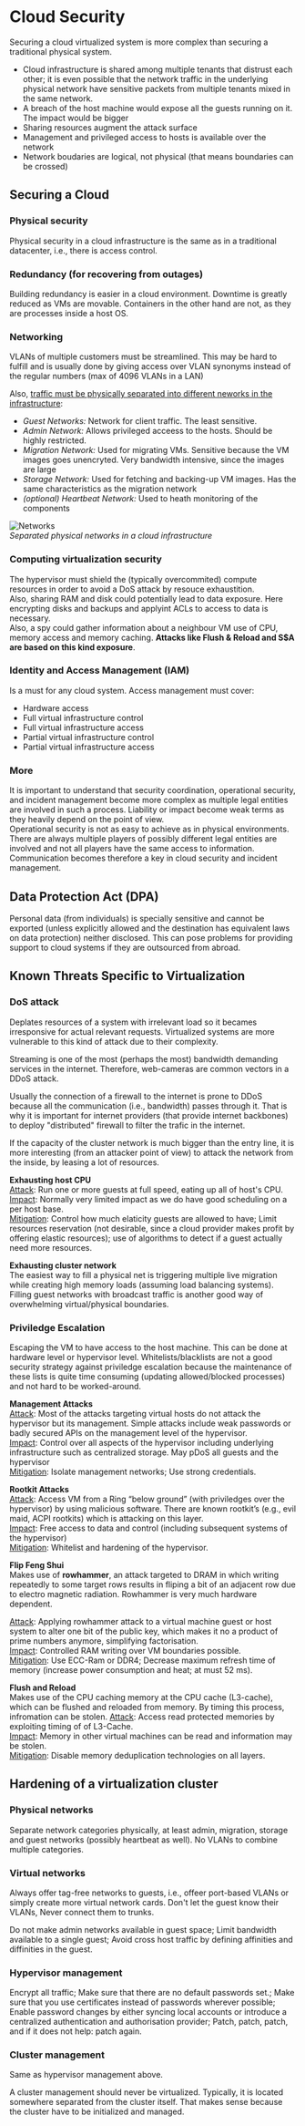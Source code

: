 # Cloud Security
Securing a cloud virtualized system is more complex than securing a traditional physical system.
* Cloud infrastructure is shared among multiple tenants that distrust each other; it is even possible that the network traffic in the underlying physical network have sensitive packets from multiple tenants mixed in the same network.
* A breach of the host machine would expose all the guests running on it. The impact would be bigger
* Sharing resources augment the attack surface
* Management and privileged access to hosts is available over the network
* Network boudaries are logical, not physical (that means boundaries can be crossed)

## Securing a Cloud
### Physical security
Physical security in a cloud infrastructure is the same as in a traditional datacenter, i.e., there is access control.

### Redundancy (for recovering from outages)
Building redundancy is easier in a cloud environment. Downtime is greatly reduced as VMs are movable. Containers in the other hand are not, as they are processes inside a host OS.

### Networking
VLANs of multiple customers must be streamlined. This may be hard to fulfill and is usually done by giving access over VLAN synonyms instead of the regular numbers (max of 4096 VLANs in a LAN)

Also, <u>traffic must be physically separated into different neworks in the infrastructure</u>:
* *Guest Networks:* Network for client traffic. The least sensitive.
* *Admin Network:* Allows privileged acceess to the hosts. Should be highly restricted.
* *Migration Network:* Used for migrating VMs. Sensitive because the VM images goes unencryted. Very bandwidth intensive, since the images are large
* *Storage Network:* Used for fetching and backing-up VM images. Has the same characteristics as the migration network
* *(optional) Heartbeat Network:* Used to heath monitoring of the components

![Networks](img/10_nets.jpg)<br>
*Separated physical networks in a cloud infrastructure*

### Computing virtualization security
The hypervisor must shield the (typically overcommited) compute resources in order to avoid a DoS attack by resouce exhaustition.<br>
Also, sharing RAM and disk could potentially lead to data exposure. Here encrypting disks and backups and applyint ACLs to access to data is necessary.<br>
Also, a spy could gather information about a neighbour VM use of CPU, memory access and memory caching. **Attacks like Flush & Reload and S$A are based on this kind exposure**.

### Identity and Access Management (IAM)
Is a must for any cloud system. Access management must cover:
* Hardware access
* Full virtual infrastructure control
* Full virtual infrastructure access
* Partial virtual infrastructure control
* Partial virtual infrastructure access

### More
It is important to understand that security coordination, operational security, and incident management become more complex as multiple legal entities are involved in such a process. Liability or impact become weak terms as they heavily depend on the point of view.<br>
Operational security is not as easy to achieve as in physical environments. There are always multiple players of possibly different legal entities are involved and not all players have the same access to information. Communication becomes therefore a key in cloud security and incident management.


## Data Protection Act (DPA)
Personal data (from individuals) is specially sensitive and cannot be exported (unless explicitly allowed and the destination has equivalent laws on data protection) neither disclosed. This can pose problems for providing support to cloud systems if they are outsourced from abroad.

## Known Threats Specific to Virtualization

### DoS attack
Deplates resources of a system with irrelevant load so it becames irresponsive for actual relevant requests. Virtualized systems are more vulnerable to this kind of attack due to their complexity.

Streaming is one of the most (perhaps the most) bandwidth demanding services in the internet. Therefore, web-cameras are common vectors in a DDoS attack.

Usually the connection of a firewall to the internet is prone to DDoS because all the communication (i.e., bandwidth) passes through it. That is why it is important for internet providers (that provide internet backbones) to deploy "distributed" firewall to filter the trafic in the internet.

If the capacity of the cluster network is much bigger than the entry line, it is more interesting (from an attacker point of view) to attack the network
from the inside, by leasing a lot of resources.

**Exhausting host CPU**<br>
<u>Attack</u>: Run one or more guests at full speed, eating up all of host's CPU.<br>
<u>Impact</u>: Normally very limited impact as we do have good scheduling on a per host base.<br>
<u>Mitigation</u>: Control how much elaticity guests are allowed to have; Limit resources reservation (not desirable, since a cloud provider makes profit by offering elastic resources); use of algorithms to detect if a guest actually need more resources.

**Exhausting cluster network**<br>
The easiest way to fill a physical net is triggering multiple live migration while creating high memory loads (assuming load balancing systems). Filling guest networks with broadcast traffic is another good way of overwhelming virtual/physical boundaries.

### Priviledge Escalation
Escaping the VM to have access to the host machine. This can be done at hardware level or hypervisor level. Whitelists/blacklists are not a good security strategy against priviledge escalation because the maintenance of these lists is quite time consuming (updating allowed/blocked processes) and not hard to be worked-around.

**Management Attacks**<br>
<u>Attack</u>: Most of the attacks targeting virtual hosts do not attack the hypervisor but its management. Simple attacks include weak passwords or badly secured APIs on the management level of the hypervisor.<br>
<u>Impact</u>: Control over all aspects of the hypervisor including underlying infrastructure such as centralized storage. May pDoS all guests and the hypervisor<br>
<u>Mitigation</u>: Isolate management networks; Use strong credentials.

**Rootkit Attacks**<br>
<u>Attack</u>: Access VM from a Ring “below ground” (with priviledges over the hypervisor) by using malicious software. There are known rootkit’s (e.g., evil maid, ACPI rootkits) which is attacking on this layer.<br>
<u>Impact</u>: Free access to data and control (including subsequent systems of the hypervisor)<br>
<u>Mitigation</u>: Whitelist and hardening of the hypervisor.

**Flip Feng Shui**<br>
Makes use of **rowhammer**, an attack targeted to DRAM in which writing repeatedly to some target rows results in fliping a bit of an adjacent row due to electro magnetic radiation. Rowhammer is very much hardware dependent.

<u>Attack</u>: Applying rowhammer attack to a virtual machine guest or host system to alter one bit of the public key, which makes it no a product of prime numbers anymore, simplifying factorisation.<br>
<u>Impact</u>: Controlled RAM writing over VM boundaries possible.<br>
<u>Mitigation</u>: Use ECC-Ram or DDR4; Decrease maximum refresh time of memory (increase power consumption and heat; at must 52 ms).

**Flush and Reload**<br>
Makes use of the CPU caching memory at the CPU cache (L3-cache), which can be flushed and reloaded from memory. By timing this process, infromation can be stolen.
<u>Attack</u>: Access read protected memories by exploiting timing of of L3-Cache.<br>
<u>Impact</u>: Memory in other virtual machines can be read and information may be stolen.<br>
<u>Mitigation</u>: Disable memory deduplication technologies on all layers.

## Hardening of a virtualization cluster
### Physical networks
Separate network categories physically, at least admin, migration, storage and guest networks (possibly heartbeat as well). No VLANs to combine multiple categories.

### Virtual networks
Always offer tag-free networks to guests, i.e., offeer port-based VLANs or simply create more virtual network cards. Don't let the guest know their VLANs, Never connect them to trunks.

Do not make admin networks available in guest space; Limit bandwidth available to a single guest;  Avoid cross host traffic by defining affinities and diffinities in the guest.

### Hypervisor management
Encrypt all traffic; Make sure that there are no default passwords set.; Make sure that you use certificates instead of passwords wherever possible; Enable password changes by either syncing local accounts or introduce a
centralized authentication and authorisation provider; Patch, patch, patch, and if it does not help: patch again.

### Cluster management
Same as hypervisor management above.

A cluster management should never be virtualized. Typically, it is located somewhere separated from the cluster itself. That makes sense because the cluster have to be initialized and managed.

